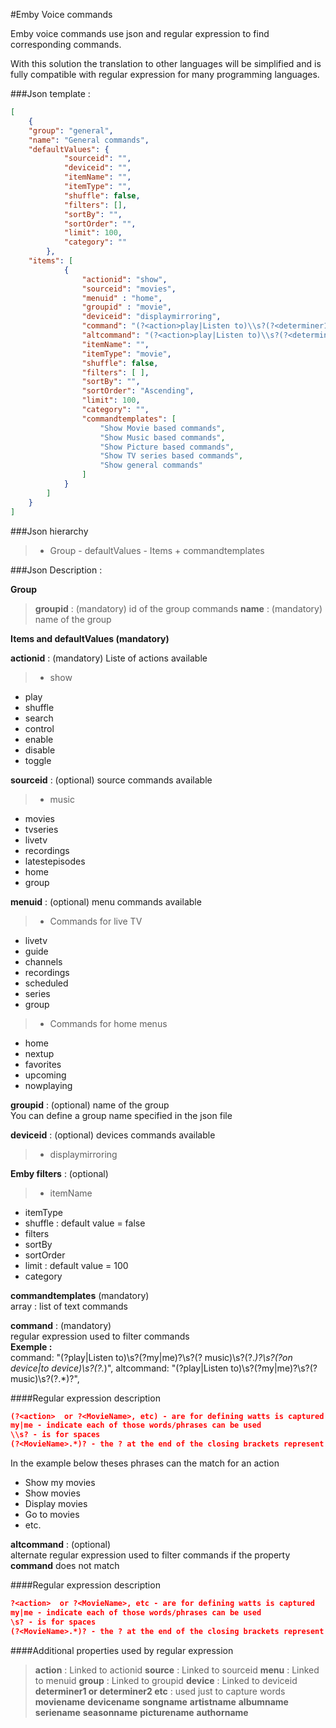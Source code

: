 ﻿#Emby Voice commands

Emby voice commands use json and regular expression to find corresponding commands.

With this solution the translation to other languages will be simplified and is fully compatible with regular expression for many programming languages.

###Json template :
```json
[
	{
	"group": "general",
	"name": "General commands",
    "defaultValues": {
            "sourceid": "",
            "deviceid": "",
            "itemName": "",
            "itemType": "",
            "shuffle": false,
            "filters": [],
            "sortBy": "",
            "sortOrder": "",
            "limit": 100,
            "category": ""
        },
	"items": [
			{
				"actionid": "show",
				"sourceid": "movies",
                "menuid" : "home",
                "groupid" : "movie",
                "deviceid": "displaymirroring",
                "command": "(?<action>play|Listen to)\\s?(?<determiner1>my|me)?\\s?(?<source> music)\\s?(?<ArtistName>.*)?\\s?(?<deviceaction>on device|to device)\\s?(?<Devicename>.*)",
                "altcommand": "(?<action>play|Listen to)\\s?(?<determiner1>my|me)?\\s?(?<source> music)\\s?(?<ArtistName>.*)?",
				"itemName": "",
				"itemType": "movie",
                "shuffle": false,
				"filters": [ ],
				"sortBy": "",
				"sortOrder": "Ascending",
                "limit": 100,
                "category": "",
				"commandtemplates": [
					"Show Movie based commands",
					"Show Music based commands",
					"Show Picture based commands",
					"Show TV series based commands",
					"Show general commands"
				]
			}
		]
	}
]
```

###Json hierarchy

>+ Group
    - defaultValues
    - Items
        + commandtemplates

###Json Description :

**Group**
>**groupid** : (mandatory) id of the group commands
>**name** : (mandatory) name of the group

**Items and defaultValues (mandatory)** 

**actionid** : (mandatory) Liste of actions available
>- show 
- play  
- shuffle  
- search 
- control 
- enable 
- disable 
- toggle 

**sourceid** : (optional) source commands available
>- music 
- movies  
- tvseries  
- livetv 
- recordings 
- latestepisodes 
- home 
- group 

**menuid** : (optional) menu commands available
>- Commands for live TV 
 - livetv  
 - guide  
 - channels 
 - recordings 
 - scheduled 
 - series 
 - group 
>- Commands for home menus 
 - home  
 - nextup  
 - favorites 
 - upcoming 
 - nowplaying 

**groupid** : (optional) name of the group   
You can define a group name specified in the json file

**deviceid** : (optional) devices commands available
>- displaymirroring 


**Emby filters** : (optional) 
>- itemName 
- itemType  
- shuffle : default value = false 
- filters 
- sortBy 
- sortOrder 
- limit : default value = 100
- category 

**commandtemplates** (mandatory)   
array : list of text commands


**command** : (mandatory)    
regular expression used to filter commands   
**Exemple :**    
command: "(?<action>play|Listen to)\\s?(?<determiner1>my|me)?\\s?(?<source> music)\\s?(?<ArtistName>.*)?\\s?(?<deviceaction>on device|to device)\\s?(?<Devicename>.*)",
altcommand: "(?<action>play|Listen to)\\s?(?<determiner1>my|me)?\\s?(?<source> music)\\s?(?<ArtistName>.*)?",

####Regular expression description
```json
(?<action>  or ?<MovieName>, etc) - are for defining watts is captured  
my|me - indicate each of those words/phrases can be used  
\\s? - is for spaces  
(?<MovieName>.*)? - the ? at the end of the closing brackets represent an optional value

```

In the example below theses phrases can the match for an action
- Show my movies  
- Show movies  
- Display movies  
- Go to movies  
- etc.  

**altcommand** : (optional)    
alternate regular expression used to filter commands if the property **command** does not match


####Regular expression description
```json
?<action>  or ?<MovieName>, etc - are for defining watts is captured  
my|me - indicate each of those words/phrases can be used  
\s? - is for spaces  
(?<MovieName>.*)? - the ? at the end of the closing brackets represent an optional value

```

####Additional properties used by regular expression   
>**action** : Linked to actionid
>**source** : Linked to sourceid
>**menu** : Linked to menuid
>**group** : Linked to groupid
>**device** : Linked to deviceid
>**determiner1 or determiner2 etc** : used just to capture words
>**moviename** 
>**devicename** 
>**songname** 
>**artistname** 
>**albumname** 
>**seriename** 
>**seasonname** 
>**picturename** 
>**authorname** 